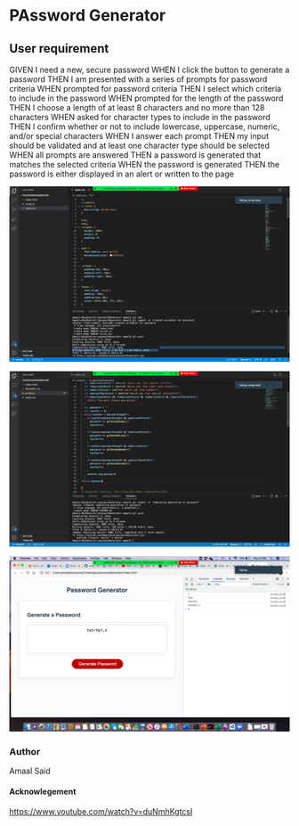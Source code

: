 # PAssword Generator

## User requirement
GIVEN I need a new, secure password
WHEN I click the button to generate a password
THEN I am presented with a series of prompts for password criteria
WHEN prompted for password criteria
THEN I select which criteria to include in the password
WHEN prompted for the length of the password
THEN I choose a length of at least 8 characters and no more than 128 characters
WHEN asked for character types to include in the password
THEN I confirm whether or not to include lowercase, uppercase, numeric, and/or special characters
WHEN I answer each prompt
THEN my input should be validated and at least one character type should be selected
WHEN all prompts are answered
THEN a password is generated that matches the selected criteria
WHEN the password is generated
THEN the password is either displayed in an alert or written to the page

![Screenshots](https://github.com/AmaalSaid/passwordGenerator/blob/master/screenshots/Screenshot%202022-07-21%20at%2021.35.13.png)

 ![Screenshots](https://github.com/AmaalSaid/passwordGenerator/blob/master/screenshots/Screenshot%202022-07-21%20at%2021.46.41.png)

 ![Screenshots](https://github.com/AmaalSaid/passwordGenerator/blob/master/screenshots/Screenshot%202022-07-21%20at%2021.48.50.png)

### Author
Amaal Said

#### Acknowlegement 
https://www.youtube.com/watch?v=duNmhKgtcsI